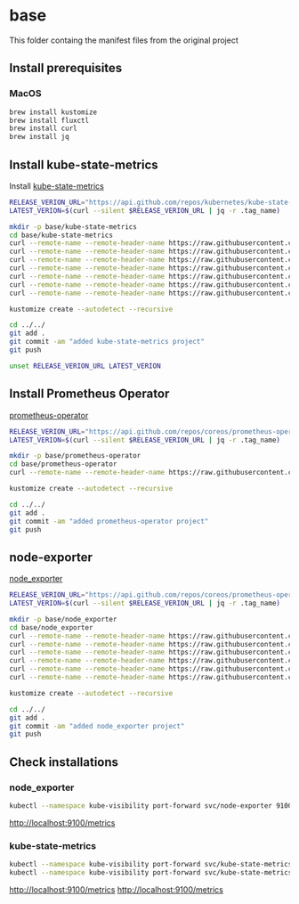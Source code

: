 # base

This folder containg the manifest files from the original project

## Install prerequisites

### MacOS

```bash
brew install kustomize
brew install fluxctl
brew install curl
brew install jq
```

## Install kube-state-metrics

Install [kube-state-metrics](https://github.com/kubernetes/kube-state-metrics)

```bash
RELEASE_VERION_URL="https://api.github.com/repos/kubernetes/kube-state-metrics/releases/latest"
LATEST_VERION=$(curl --silent $RELEASE_VERION_URL | jq -r .tag_name)

mkdir -p base/kube-state-metrics
cd base/kube-state-metrics
curl --remote-name --remote-header-name https://raw.githubusercontent.com/kubernetes/kube-state-metrics/${LATEST_VERION}/examples/autosharding/cluster-role-binding.yaml
curl --remote-name --remote-header-name https://raw.githubusercontent.com/kubernetes/kube-state-metrics/${LATEST_VERION}/examples/autosharding/cluster-role.yaml
curl --remote-name --remote-header-name https://raw.githubusercontent.com/kubernetes/kube-state-metrics/${LATEST_VERION}/examples/autosharding/role-binding.yaml
curl --remote-name --remote-header-name https://raw.githubusercontent.com/kubernetes/kube-state-metrics/${LATEST_VERION}/examples/autosharding/role.yaml
curl --remote-name --remote-header-name https://raw.githubusercontent.com/kubernetes/kube-state-metrics/${LATEST_VERION}/examples/autosharding/service-account.yaml
curl --remote-name --remote-header-name https://raw.githubusercontent.com/kubernetes/kube-state-metrics/${LATEST_VERION}/examples/autosharding/service.yaml
curl --remote-name --remote-header-name https://raw.githubusercontent.com/kubernetes/kube-state-metrics/${LATEST_VERION}/examples/autosharding/statefulset.yaml

kustomize create --autodetect --recursive

cd ../../
git add .
git commit -am "added kube-state-metrics project"
git push

unset RELEASE_VERION_URL LATEST_VERION
```

## Install Prometheus Operator

[prometheus-operator](https://github.com/coreos/prometheus-operator)

```bash
RELEASE_VERION_URL="https://api.github.com/repos/coreos/prometheus-operator/releases/latest"
LATEST_VERION=$(curl --silent $RELEASE_VERION_URL | jq -r .tag_name)

mkdir -p base/prometheus-operator
cd base/prometheus-operator
curl --remote-name --remote-header-name https://raw.githubusercontent.com/coreos/prometheus-operator/${LATEST_VERION}/bundle.yaml

kustomize create --autodetect --recursive

cd ../../
git add .
git commit -am "added prometheus-operator project"
git push
```

## node-exporter

[node_exporter](https://github.com/prometheus/node_exporter)

```bash
RELEASE_VERION_URL="https://api.github.com/repos/coreos/prometheus-operator/releases/latest"
LATEST_VERION=$(curl --silent $RELEASE_VERION_URL | jq -r .tag_name)

mkdir -p base/node_exporter
cd base/node_exporter
curl --remote-name --remote-header-name https://raw.githubusercontent.com/coreos/kube-prometheus/master/manifests/node-exporter-clusterRole.yaml
curl --remote-name --remote-header-name https://raw.githubusercontent.com/coreos/kube-prometheus/master/manifests/node-exporter-clusterRoleBinding.yaml
curl --remote-name --remote-header-name https://raw.githubusercontent.com/coreos/kube-prometheus/master/manifests/node-exporter-daemonset.yaml
curl --remote-name --remote-header-name https://raw.githubusercontent.com/coreos/kube-prometheus/master/manifests/node-exporter-service.yaml
curl --remote-name --remote-header-name https://raw.githubusercontent.com/coreos/kube-prometheus/master/manifests/node-exporter-serviceAccount.yaml
curl --remote-name --remote-header-name https://raw.githubusercontent.com/coreos/kube-prometheus/master/manifests/node-exporter-serviceMonitor.yaml

kustomize create --autodetect --recursive

cd ../../
git add .
git commit -am "added node_exporter project"
git push
```

## Check installations

### node_exporter

```bash
kubectl --namespace kube-visibility port-forward svc/node-exporter 9100
```

[http://localhost:9100/metrics](http://localhost:9100/metrics)


### kube-state-metrics

```bash
kubectl --namespace kube-visibility port-forward svc/kube-state-metrics 8080
kubectl --namespace kube-visibility port-forward svc/kube-state-metrics 8081
```

[http://localhost:9100/metrics](http://localhost:8080/metrics)
[http://localhost:9100/metrics](http://localhost:8081/metrics)



